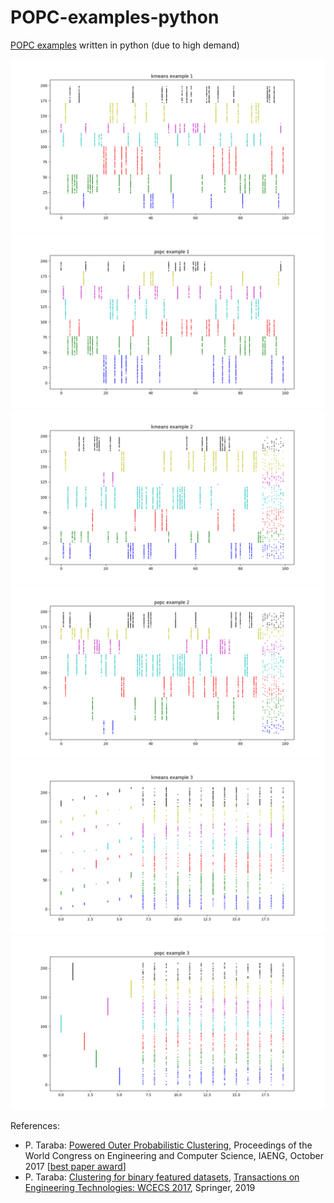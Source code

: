 # POPC-examples-python
[POPC examples](https://github.com/pepe78/POPC-examples) written in python (due to high demand)

![ex1kmeans](./pics/ex1kmeans.png)
![ex1popc](./pics/ex1popc.png)
![ex2kmeans](./pics/ex2kmeans.png)
![ex2popc](./pics/ex2popc.png)
![ex3kmeans](./pics/ex3kmeans.png)
![ex3popc](./pics/ex3popc.png)

References:
* P. Taraba: [Powered Outer Probabilistic Clustering](http://www.iaeng.org/publication/WCECS2017/WCECS2017_pp394-398.pdf), Proceedings of the World Congress on Engineering and Computer Science, IAENG, October 2017 [[best paper award](http://www.iaeng.org/WCECS2017/awards.html)]
* P. Taraba: [Clustering for binary featured datasets](https://link.springer.com/chapter/10.1007/978-981-13-2191-7_10), [Transactions on Engineering Technologies: WCECS 2017](https://www.springer.com/us/book/9789811321900), Springer, 2019
